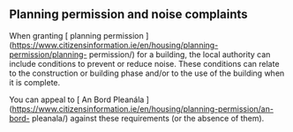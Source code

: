 ##  Planning permission and noise complaints

When granting [ planning permission
](https://www.citizensinformation.ie/en/housing/planning-permission/planning-
permission/) for a building, the local authority can include conditions to
prevent or reduce noise. These conditions can relate to the construction or
building phase and/or to the use of the building when it is complete.

You can appeal to [ An Bord Pleanála
](https://www.citizensinformation.ie/en/housing/planning-permission/an-bord-
pleanala/) against these requirements (or the absence of them).

